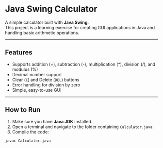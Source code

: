 # Java Swing Calculator

A simple calculator built with **Java Swing**.  
This project is a learning exercise for creating GUI applications in Java and handling basic arithmetic operations.

---

## Features

- Supports addition (+), subtraction (-), multiplication (*), division (/), and modulus (%)
- Decimal number support
- Clear (`C`) and Delete (`DEL`) buttons
- Error handling for division by zero
- Simple, easy-to-use GUI

---

## How to Run

1. Make sure you have **Java JDK** installed.
2. Open a terminal and navigate to the folder containing `Calculator.java`.
3. Compile the code:

```bash
javac Calculator.java
